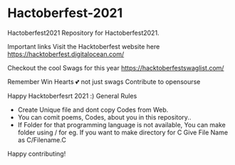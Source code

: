 # Hactoberfest-2021
Hactoberfest2021
Repository for Hactoberfest2021.

Important links
Visit the Hacktoberfest website here https://hacktoberfest.digitalocean.com/

Checkout the cool Swags for this year https://hacktoberfestswaglist.com/


Remember Win Hearts 💕 not just swags
Contribute to opensourse

Happy Hacktoberfesrt 2021 :)
General Rules
* Create Unique file and dont copy Codes from Web.
* You can comit poems, Codes, about you in this repository..
* If Folder for that programming language is not available, You can make folder using / for eg. If you want to make directory for C Give File Name as C/Filename.C

Happy contributing!
